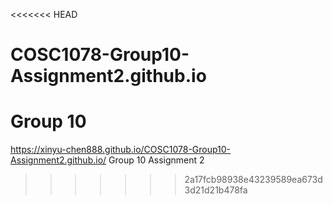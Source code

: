 <<<<<<< HEAD
# COSC1078-Group10-Assignment2.github.io
Group 10
=======
https://xinyu-chen888.github.io/COSC1078-Group10-Assignment2.github.io/
Group 10 Assignment 2
>>>>>>> 2a17fcb98938e43239589ea673d3d21d21b478fa
